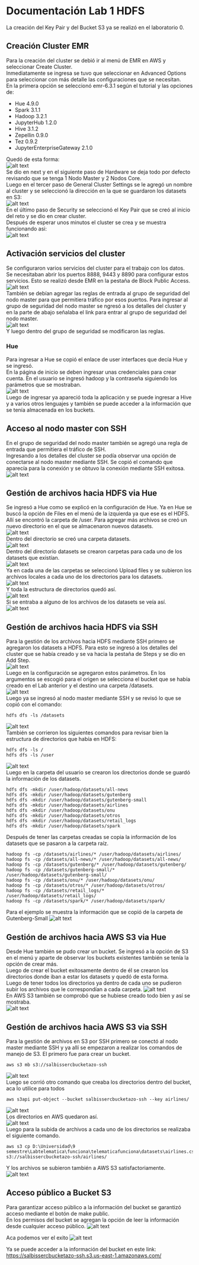 # Documentación Lab 1 HDFS

La creación del Key Pair y del Bucket S3 ya se realizó en el laboratorio 0.
## Creación Cluster EMR
Para la creación del cluster se debió ir al menú de EMR en AWS y seleccionar Create Cluster.  
Inmediatamente se ingresa se tuvo que seleccionar en Advanced Options para seleccionar con más detalle las configuraciones que se necesitan.   
En la primera opción se seleccionó emr-6.3.1 según el tutorial y las opciones de: 
- Hue 4.9.0
- Spark 3.1.1
- Hadoop 3.2.1
- JupyterHub 1.2.0
- Hive 3.1.2
- Zepellin 0.9.0
- Tez 0.9.2
- JupyterEnterpriseGateway 2.1.0

Quedó de esta forma:  
![alt text](/lab1/img/opcionescluster.jpg "emr1")  
Se dio en next y en el siguiente paso de Hardware se deja todo por defecto revisando que se tenga 1 Nodo Master y 2 Nodos Core.  
Luego en el tercer paso de General Cluster Settings se le agregó un nombre al cluster y se seleccionó la dirección en la que se guardaron los datasets en S3:  
![alt text](/lab1/img/seguridadcluster.jpg "emr2")  
En el último paso de Security se seleccionó el Key Pair que se creó al inicio del reto y se dio en crear cluster.  
Después de esperar unos minutos el cluster se crea y se muestra funcionando asi:  
![alt text](/lab1/img/conexion.jpg"clusterok")    


## Activación servicios del cluster
Se configuraron varios servicios del cluster para el trabajo con los datos.  
Se necesitaban abrir los puertos 8888, 9443 y 8890 para configurar estos servicios. Esto se realizó desde EMR en la pestaña de Block Public Access.  
![alt text](/lab1/img/reglas.jpg "baccesemr")  
También se debían agregar las reglas de entrada al grupo de seguridad del nodo master para que permitiera tráfico por esos puertos. Para ingresar al grupo de seguridad del nodo master se ngresó a los detalles del cluster y en la parte de abajo señalaba el link para entrar al grupo de seguridad del nodo master.  
![alt text](/lab1/img/seguridadcluster.jpg "clusterinfo")  
Y luego dentro del grupo de seguridad se modificaron las reglas.   


### Hue
Para ingresar a Hue se copió el enlace de user interfaces que decía Hue y se ingresó.  
En la página de inicio se deben ingresar unas credenciales para crear cuenta. En el usuario se ingresó hadoop y la contraseña siguiendo los parámetros que se mostraban.  
![alt text](/lab1/img/hue.jpg "loginhue")  
Luego de ingresar ya apareció toda la aplicación y se puede ingresar a Hive y a varios otros lenguajes y también se puede acceder a la información que se tenía almacenada en los buckets.  


## Acceso al nodo master con SSH
En el grupo de seguridad del nodo master también se agregó una regla de entrada que permitiera el tráfico de SSH.  
Ingresando a los detalles del cluster se podía observar una opción de conectarse al nodo master mediante SSH. Se copió el comando que aparecía para la conexión y se obtuvo la conexión mediante SSH exitosa.  
![alt text](/lab1/img/conexion.jpg "sshmaster")  

## Gestión de archivos hacia HDFS via Hue
Se ingresó a Hue como se explicó en la configuración de Hue. Ya en Hue se buscó la opción de Files en el menú de la izquierda ya que ese es el HDFS.  
Allí se encontró la carpeta de /user. Para agregar más archivos se creó un nuevo directorio en el que se almacenaron nuevos datasets.  
![alt text](/lab1/img/hueuser.jpg "hdfshue1")  
Dentro del directorio se creó una carpeta datasets.  
![alt text](/lab1/img/hueuser.jpg "hdfshue2")  
Dentro del directorio datasets se crearon carpetas para cada uno de los datasets que existían.  
![alt text](/img/datasetshue.jpg "hdfshue6")  
Ya en cada una de las carpetas se seleccionó Upload files y se subieron los archivos locales a cada uno de los directorios para los datasets.  
![alt text](/lab1/img/datasetscreados.jpg "hdfshue4")  
Y toda la estructura de directorios quedó así.  
![alt text](/lab1/img/carpetas.jpg "hdfshue3")  
Si se entraba a alguno de los archivos de los datasets se veía así.  
![alt text](/lab1/img/pordentrodatasets.jpg "hdfshue7")  

## Gestión de archivos hacia HDFS via SSH
Para la gestión de los archivos hacia HDFS mediante SSH primero se agregaron los datasets a HDFS. Para esto se ingresó a los detalles del cluster que se había creado y se va hacia la pestaña de Steps y se dio en Add Step.  
![alt text](/lab1/img/steps.jpg "addstep")  
Luego en la configuración se agregaron estos parámetros. En los argumentos se escogió para el origen se selecciona el bucket que se había creado en el Lab anterior y el destino una carpeta /datasets.  
![alt text](/lab1/img/pasotesagregados.jpg "stepcnf")  
Luego ya se ingresó al nodo master mediante SSH y se revisó lo que se copió con el comando:  
```
hdfs dfs -ls /datasets
```
![alt text](/lab1/img/hdfs.jpg "hdfsdataset")  
También se corrieron los siguientes comandos para revisar bien la estructura de directorios que había en HDFS:
```
hdfs dfs -ls /
hdfs dfs -ls /user
```
![alt text](/lab1/img/hdfsuser.jpg "hdfslist")  
Luego en la carpeta del usuario se crearon los directorios donde se guardó la información de los datasets.
```
hdfs dfs -mkdir /user/hadoop/datasets/all-news
hdfs dfs -mkdir /user/hadoop/datasets/gutenberg
hdfs dfs -mkdir /user/hadoop/datasets/gutenberg-small
hdfs dfs -mkdir /user/hadoop/datasets/airlines
hdfs dfs -mkdir /user/hadoop/datasets/onu
hdfs dfs -mkdir /user/hadoop/datasets/otros
hdfs dfs -mkdir /user/hadoop/datasets/retail_logs
hdfs dfs -mkdir /user/hadoop/datasets/spark
```
Después de tener las carpetas creadas se copia la información de los datasets que se pasaron a la carpeta raíz.
```
hadoop fs -cp /datasets/airlines/* /user/hadoop/datasets/airlines/
hadoop fs -cp /datasets/all-news/* /user/hadoop/datasets/all-news/
hadoop fs -cp /datasets/gutenberg/* /user/hadoop/datasets/gutenberg/
hadoop fs -cp /datasets/gutenberg-small/* /user/hadoop/datasets/gutenberg-small/
hadoop fs -cp /datasets/onu/* /user/hadoop/datasets/onu/
hadoop fs -cp /datasets/otros/* /user/hadoop/datasets/otros/
hadoop fs -cp /datasets/retail_logs/* /user/hadoop/datasets/retail_logs/
hadoop fs -cp /datasets/spark/* /user/hadoop/datasets/spark/
```
Para el ejemplo se muestra la información que se copió de la carpeta de Gutenberg-Small
![alt text](/lab1/img/copia.jpg "gutenbergsmall")  

## Gestión de archivos hacia AWS S3 via Hue
Desde Hue también se pudo crear un bucket. Se ingresó a la opción de S3 en el menú y aparte de observar los buckets existentes también se tenía la opción de crear más.  
Luego de crear el bucket exitosamente dentro de él se crearon los directorios donde iban a estar los datasets y quedó de esta forma.  
Luego de tener todos los directorios ya dentro de cada uno se pudieron subir los archivos que le correspondían a cada carpeta.
![alt text](/lab1/img/airlines.jpg "s3hue1")   
En AWS S3 también se comprobó que se hubiese creado todo bien y así se mostraba.  
![alt text](/lab1/img/carpetashue.jpg "s3hue1")  



## Gestión de archivos hacia AWS S3 via SSH
Para la gestión de archivos en S3 por SSH primero se conectó al nodo master mediante SSH y ya allí se empezaron a realizar los comandos de manejo de S3. El primero fue para crear un bucket.  
```
aws s3 mb s3://salbissercbucketazo-ssh
```  
![alt text](/lab1/img/bucketazo.jpg "s3ssh1")  
Luego se corrió otro comando que creaba los directorios dentro del bucket, aca lo utilice para todos
```
aws s3api put-object --bucket salbissercbucketazo-ssh --key airlines/
```  
![alt text](/lab1/img/archivobucket.jpg "s3ssh2")  
Los directorios en AWS quedaron así.  
![alt text](/lab1/img/funciona.jpg "s3ssh3")  
Luego para la subida de archivos a cada uno de los directorios se realizaba el siguiente comando.  
```
aws s3 cp D:\Universidad\9 semestre\Labtelematica\funciona\telematicafunciona\datasets\airlines.csv s3://salbissercbucketazo-ssh/airlines/
```  
Y los archivos se subieron también a AWS S3 satisfactoriamente.  
![alt text](/lab1/img/funcionando.jpg "s3ssh4")  

## Acceso público a Bucket S3

Para garantizar acceso público a la información del bucket se garantizó acceso mediante el botón de make public.  
En los permisos del bucket se agregan la opción de leer la información desde cualquier acceso público. 
![alt text](/lab1/img/permisos.jpg "makepublic")  

Aca podemos ver el exito
![alt text](/lab1/img/exito.jpg "makepublic")  

 
Ya se puede acceder a la información del bucket en este link:  
https://salbissercbucketazo-ssh.s3.us-east-1.amazonaws.com/